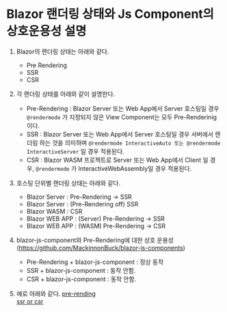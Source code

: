 # Blazor 랜더링 상태와 Js Component의 상호운용성 설명

1. Blazor의 랜더링 상태는 아래와 같다.
    * Pre Rendering
    * SSR
    * CSR

2. 각 랜더링 상태를 아래와 같이 설명한다.
   * Pre-Rendering : Blazor Server 또는 Web App에서 Server 호스팅일 경우 `@rendermode` 가 지정되지 않은 View Component는 모두 Pre-Renderinig이다.
   * SSR : Blazor Server 또는 Web App에서 Server 호스팅일 경우 서버에서 랜더링 하는 것을 의미하며 `@rendermode InteractiveAuto 또는 @rendermode InteractiveServer` 일 경우 적용된다.
   * CSR : Blazor WASM 프로젝트로 Server 또는 Web App에서 Client 일 경우, `@rendermode` 가 InteractiveWebAssembly일 경우 적용된다.

3. 호스팅 단위별 랜더링 상태는 아래와 같다.
   * Blazor Server : Pre-Rendering -> SSR
   * Blazor Server : (Pre-Rendering off) SSR
   * Blazor WASM : CSR
   * Blazor WEB APP : (Server) Pre-Rendering -> SSR
   * Blazor WEB APP : (WASM) Pre-Rendering -> CSR

4. blazor-js-component와 Pre-Rendering에 대한 상호 운용성
   (https://github.com/MackinnonBuck/blazor-js-components)
   * Pre-Rendering + blazor-js-component : 정상 동작
   * SSR + blazor-js-component : 동작 안함.
   * CSR + blazor-js-component : 동작 안함.

5. 예로 아래와 같다.
  [pre-rending](./../../../../doc/pre-rendering.jpg)  
  [ssr or csr](./../../../../doc/ssr_or_csr.gif)